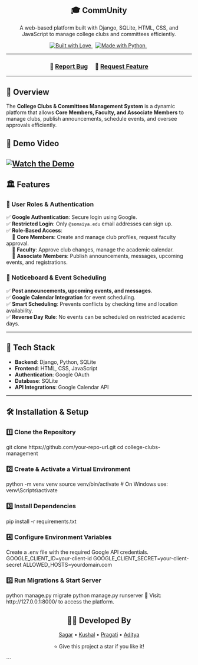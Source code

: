 <h2 align="center">
  🎓 CommUnity
</h2>

<p align="center">
  A web-based platform built with Django, SQLite, HTML, CSS, and JavaScript to manage college clubs and committees efficiently.
</p>

<p align="center">
  <a href="https://forthebadge.com">
    <img src="https://forthebadge.com/images/badges/built-with-love.svg" alt="Built with Love" />
  </a> &nbsp;
  <a href="https://forthebadge.com">
    <img src="https://forthebadge.com/images/badges/made-with-python.svg" alt="Made with Python" />
  </a> &nbsp;
</p>

---

<h3 align="center">
    🔹
    <a href="https://github.com/CommUnity/issues">Report Bug</a> &nbsp; &nbsp;
    🔹
    <a href="https://github.com/CommUnity/issues">Request Feature</a>
</h3>

---

## 🌟 Overview
The **College Clubs & Committees Management System** is a dynamic platform that allows **Core Members, Faculty, and Associate Members** to manage clubs, publish announcements, schedule events, and oversee approvals efficiently.

## 🎥 Demo Video

[![Watch the Demo](https://img.shields.io/badge/▶-Watch%20Demo-red)](https://drive.google.com/file/d/1gnXLSHoTurimSiFqCFEbPClosUyVyl-U/view?usp=sharing)
---

## 🏛️ Features

### 👥 User Roles & Authentication
✅ **Google Authentication**: Secure login using Google.  
✅ **Restricted Login**: Only `@somaiya.edu` email addresses can sign up.  
✅ **Role-Based Access**:  
&nbsp;&nbsp;&nbsp;&nbsp;📌 **Core Members**: Create and manage club profiles, request faculty approval.  
&nbsp;&nbsp;&nbsp;&nbsp;📌 **Faculty**: Approve club changes, manage the academic calendar.  
&nbsp;&nbsp;&nbsp;&nbsp;📌 **Associate Members**: Publish announcements, messages, upcoming events, and registrations.  

### 📢 Noticeboard & Event Scheduling
✅ **Post announcements, upcoming events, and messages**.  
✅ **Google Calendar Integration** for event scheduling.  
✅ **Smart Scheduling**: Prevents conflicts by checking time and location availability.  
✅ **Reverse Day Rule**: No events can be scheduled on restricted academic days.  

---

## 🚀 Tech Stack
- **Backend**: Django, Python, SQLite
- **Frontend**: HTML, CSS, JavaScript
- **Authentication**: Google OAuth
- **Database**: SQLite
- **API Integrations**: Google Calendar API

---

## 🛠 Installation & Setup

<h3>1️⃣ Clone the Repository</h3>
git clone https://github.com/your-repo-url.git
cd college-clubs-management

<h3>2️⃣ Create & Activate a Virtual Environment</h3>
python -m venv venv
source venv/bin/activate  # On Windows use: venv\Scripts\activate

<h3>3️⃣ Install Dependencies</h3>
pip install -r requirements.txt

<h3>4️⃣ Configure Environment Variables</h3>
Create a .env file with the required Google API credentials.
GOOGLE_CLIENT_ID=your-client-id
GOOGLE_CLIENT_SECRET=your-client-secret
ALLOWED_HOSTS=yourdomain.com

<h3>5️⃣ Run Migrations & Start Server</h3>
python manage.py migrate
python manage.py runserver
🚀 Visit: http://127.0.0.1:8000/ to access the platform.

<h2 align="center">👨‍💻 Developed By</h2> <p align="center"> <a href="https://github.com/Sagar-Shetty0804">Sagar</a> • <a href="https://github.com/kushal-s0">Kushal</a> • <a href="https://github.com/pTIWARI-20">Pragati</a> • <a href="https://github.com/aditya-s27">Aditya</a> </p> <p align="center"> ⭐ Give this project a star if you like it! </p> ```
